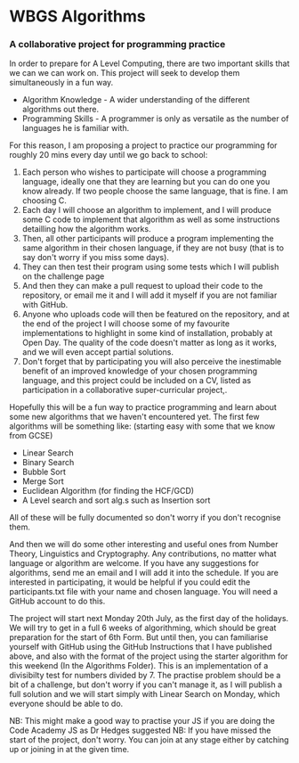 <h1>WBGS Algorithms</h1>
<h3>A collaborative project for programming practice</h3>
<p>In order to prepare for A Level Computing, there are two important skills that we can we can work on. This project will seek to develop them simultaneously in a fun way.</p> 
<ul>
<li>Algorithm Knowledge - A wider understanding of the different algorithms out there.</li>
<li>Programming Skills - A programmer is only as versatile as the number of languages he is familiar with.</li>
</ul>
For this reason, I am proposing a project to practice our programming for roughly 20 mins every day until we go back to school:
<ol>
<li>Each person who wishes to participate will choose a programming language, ideally one that they are learning but you can do one you know already. If two people choose the same language, that is fine. I am choosing C.</li>
<li>Each day I will choose an algorithm to implement, and I will produce some C code to implement that algorithm as well as some instructions detailling how the algorithm works.</li>
<li>Then, all other participants will produce a program implementing the same algorithm in their chosen language, if they are not busy (that is to say don't worry if you miss some days).</li>
<li>They can then test their program using some tests which I will publish on the challenge page</li>
<li>And then they can make a pull request to upload their code to the repository, or email me it and I will add it myself if you are not familiar with GitHub.</li>
<li>Anyone who uploads code will then be featured on the repository, and at the end of the project I will choose some of my favourite implementations to highlight in some kind of installation, probably at Open Day. The quality of the code doesn't matter as long as it works, and we will even accept partial solutions.</li>
<li>Don't forget that by participating you will also perceive the inestimable benefit of an improved knowledge of your chosen programming language, and this project could be included on a CV, listed as participation in a collaborative super-curricular project,.</li>
</ol>

Hopefully this will be a fun way to practice programming and learn about some new algorithms that we haven't encountered yet.
The first few algorithms will be something like: (starting easy with some that we know from GCSE)
<ul>
<li>Linear Search</li>
<li>Binary Search</li>
<li>Bubble Sort</li>
<li>Merge Sort</li>
<li>Euclidean Algorithm (for finding the HCF/GCD)</li>
<li>A Level search and sort alg.s such as Insertion sort</li>
</ul>
All of these will be fully documented so don't worry if you don't recognise them.

And then we will do some other interesting and useful ones from Number Theory, Linguistics and Cryptography. 
Any contributions, no matter what language or algorithm are welcome.
If you have any suggestions for algorithms, send me an email and I will add it into the schedule.
If you are interested in participating, it would be helpful if you could edit the participants.txt file with your name and chosen language. You will need a GitHub account to do this.

The project will start next Monday 20th July, as the first day of the holidays. We will try to get in a full 6 weeks of algorithming, which should be great preparation for the start of 6th Form.
But until then, you can familiarise yourself with GitHub using the GitHub Instructions that I have published above, and also with the format of the project using the starter algorithm for this weekend (In the Algorithms Folder). This is an implementation of a divisibilty test for numbers divided by 7.
The practise problem should be a bit of a challenge, but don't worry if you can't manage it, as I will publish a full solution and we will start simply with Linear Search on Monday, which everyone should be able to do. 

NB: This might make a good way to practise your JS if you are doing the Code Academy JS as Dr Hedges suggested
NB: If you have missed the start of the project, don't worry. You can join at any stage either by catching up or joining in at the given time. 

